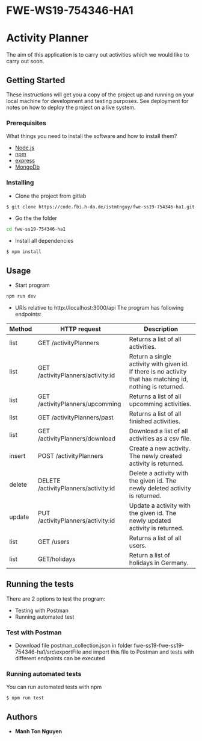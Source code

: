 # FWE-WS19-754346-HA1
# Activity Planner

The aim of this application is to carry out activities which we would like to carry out soon.

## Getting Started

These instructions will get you a copy of the project up and running on your local machine for development and testing purposes. See deployment for notes on how to deploy the project on a live system.

### Prerequisites
What things you need to install the software and how to install them?  
- [Node.js](https://nodejs.org/docs/latest/api/)  
- [npm](https://www.npmjs.com/package/npm-api)
- [express](https://expressjs.com/de/api.html)
- [MongoDb](https://mongoosejs.com/)
### Installing  
- Clone the project from gitlab  
```sh
$ git clone https://code.fbi.h-da.de/istmtnguy/fwe-ss19-754346-ha1.git
```
- Go the the folder
```sh
cd fwe-ss19-754346-ha1
```
- Install all dependencies
```sh
$ npm install
````
## Usage  
- Start program  
```sh
npm run dev
```
 - URIs relative to http://localhost:3000/api
The program has following endpoints: 

| Method  | HTTP request | Description |
| ---- | ---------------- | ----------------------------------|
| list  |  GET /activityPlanners| Returns a list of all activities. |
| list  | GET /activityPlanners/activity:id  | Return a single activity with given id. If there is no activity that has matching id, nothing is returned. |
| list  |  GET /activityPlanners/upcomming | Returns a list of all upcomming activities. |
| list  |  GET /activityPlanners/past | Returns a list of all finished activities. |
| list  |  GET /activityPlanners/download | Download a list of all activities as a csv file. |
| insert  |  POST /activityPlanners| Create a new activity. The newly created activity is returned. |
| delete  |  DELETE /activityPlanners/activity:id | Delete a activity with the given id. The newly deleted activity is returned. |
| update  |  PUT /activityPlanners/activity:id | Update a activity with the given id. The newly updated activity is returned. |
| list  |  GET /users | Returns a list of all users. |
|list  | GET/holidays | Return a list of holidays in Germany.  |

## Running the tests

There are 2 options to test the program: 
 - Testing with Postman
 - Running automated test

### Test with Postman
- Download file postman_collection.json in folder fwe-ss19-fwe-ss19-754346-ha1/src\exportFile and import this file to Postman and tests with different endpoints can be executed

### Running automated tests
You can run automated tests with npm
```sh
$ npm run test
```
## Authors

* **Manh Ton Nguyen** 



